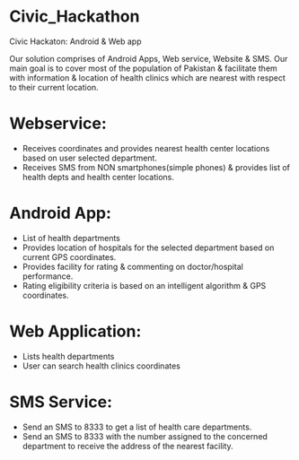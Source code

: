 Civic_Hackathon
===============

Civic Hackaton: Android &amp; Web app

Our solution comprises of Android Apps, Web service, Website & SMS. Our main goal is to cover most of the population of Pakistan 
& facilitate them with information & location of health clinics which are nearest with respect to their current location. 


Webservice:
===========

- Receives coordinates and provides nearest health center locations based on user selected department.
- Receives SMS from NON smartphones(simple phones) & provides list of health depts and health center locations.


Android App:
============

- List of health departments
- Provides location of hospitals for the selected department based on current GPS coordinates.
- Provides facility for rating & commenting on doctor/hospital performance.
- Rating eligibility criteria is based on an intelligent algorithm & GPS coordinates.



Web Application:
=================

- Lists health departments 
- User can search health clinics coordinates

SMS Service:
=================

- Send an SMS to 8333 to get a list of health care departments.
- Send an SMS to 8333 with the number assigned to the concerned department to receive the address of the nearest facility.
